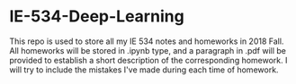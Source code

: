 # IE-534-Deep-Learning

This repo is used to store all my IE 534 notes and homeworks in 2018 Fall.
All homeworks will be stored in  .ipynb type, and a paragraph in .pdf will be provided to establish a short description of the corresponding homework.
I will try to include the mistakes I've made during each time of homework.
